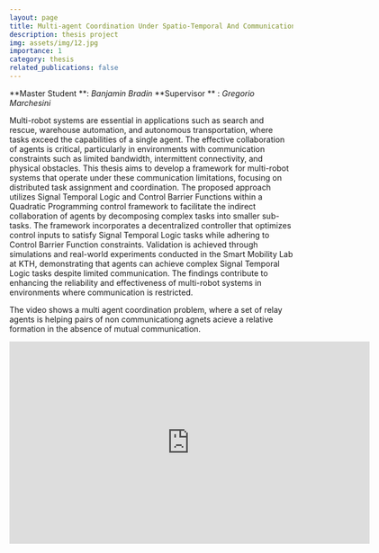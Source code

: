 ```yaml
---
layout: page
title: Multi-agent Coordination Under Spatio-Temporal And Communication Constraints
description: thesis project
img: assets/img/12.jpg
importance: 1
category: thesis
related_publications: false
---
```


**Master Student **: *Banjamin Bradin*
**Supervisor **    : *Gregorio Marchesini*

Multi-robot systems are essential in applications such as search and rescue, warehouse automation, and autonomous transportation, where tasks exceed the capabilities of a single agent. The effective collaboration of agents is critical, particularly in environments with communication constraints such as limited bandwidth, intermittent connectivity, and physical obstacles. This thesis aims to develop a framework for multi-robot systems that operate under these communication limitations, focusing on distributed task assignment and coordination. The proposed approach utilizes Signal Temporal Logic and Control Barrier Functions within a Quadratic Programming control framework to facilitate the indirect collaboration of agents by decomposing complex tasks into smaller sub-tasks. The framework incorporates a decentralized controller that optimizes control inputs to satisfy Signal Temporal Logic tasks while adhering to Control Barrier Function constraints. Validation is achieved through simulations and real-world experiments conducted in the Smart Mobility Lab at KTH, demonstrating that agents can achieve complex Signal Temporal Logic tasks despite limited communication. The findings contribute to enhancing the reliability and effectiveness of multi-robot systems in environments where communication is restricted.

The video shows a multi agent coordination problem, where a set of relay agents is helping pairs of non communicationg agnets acieve a relative formation in the absence of mutual communication.

<div style="text-align: center;">
  <iframe width="640" height="360" 
          src="https://www.youtube.com/embed/joC_Xkk0ldY" 
          frameborder="0" 
          allow="accelerometer; autoplay; clipboard-write; encrypted-media; gyroscope; picture-in-picture" 
          allowfullscreen>
  </iframe>
</div>